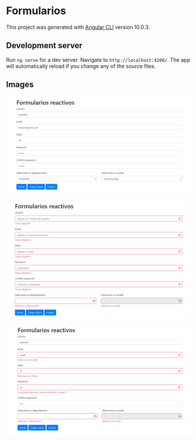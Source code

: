 # Formularios

This project was generated with [Angular CLI](https://github.com/angular/angular-cli) version 10.0.3.

## Development server

Run `ng serve` for a dev server. Navigate to `http://localhost:4200/`. The app will automatically reload if you change any of the source files.

## Images

![Cat](https://raw.githubusercontent.com/sergiovega95/FormulariosReactivosAngular/master/src/assets/images/Capture1.PNG)

![Cat](https://raw.githubusercontent.com/sergiovega95/FormulariosReactivosAngular/master/src/assets/images/Capture2.PNG)

![Cat](https://raw.githubusercontent.com/sergiovega95/FormulariosReactivosAngular/master/src/assets/images/Capture3.PNG)


